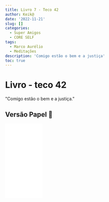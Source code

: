 ```yaml
---
title: Livro 7 - Teco 42
author: Keik@
date: '2022-11-21'
slug: []
categories:
  - Super Amigos
  - CORE SELF
tags:
  - Marco Aurélio
  - Meditações
description: 'Comigo estão o bem e a justiça'
toc: true
---
```


# Livro - teco 42


"Comigo estão o bem e a justiça."

## Versão Papel :book:
<iframe style="width:120px;height:240px;" marginwidth="0" marginheight="0" scrolling="no" frameborder="0" src="//ws-na.amazon-adsystem.com/widgets/q?ServiceVersion=20070822&OneJS=1&Operation=GetAdHtml&MarketPlace=BR&source=ss&ref=as_ss_li_til&ad_type=product_link&tracking_id=mundodekeika-20&language=pt_BR&marketplace=amazon&region=BR&placement=B092FVY4BB&asins=B092FVY4BB&linkId=37c5ec14221f61f811029aa88b520891&show_border=true&link_opens_in_new_window=true"></iframe>
